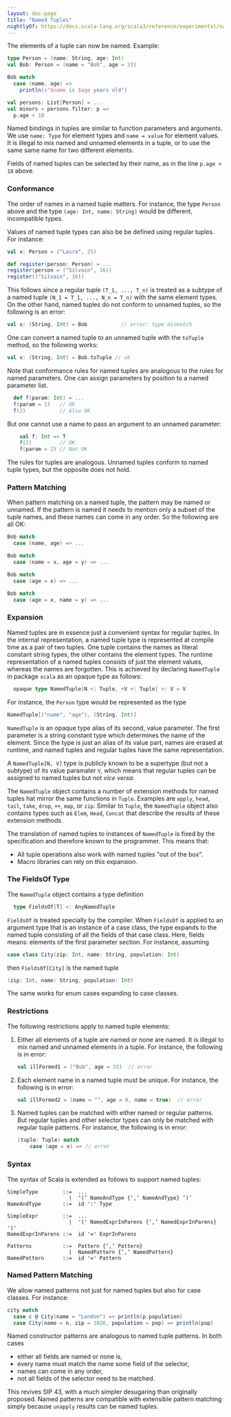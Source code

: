 ```yaml
---
layout: doc-page
title: "Named Tuples"
nightlyOf: https://docs.scala-lang.org/scala3/reference/experimental/named-tuples.html
---
```


The elements of a tuple can now be named. Example:
```scala
type Person = (name: String, age: Int)
val Bob: Person = (name = "Bob", age = 33)

Bob match
  case (name, age) =>
    println(s"$name is $age years old")

val persons: List[Person] = ...
val minors = persons.filter: p =>
  p.age < 18
```
Named bindings in tuples are similar to function parameters and arguments. We use `name: Type` for element types and `name = value` for element values. It is illegal to mix named and unnamed elements in a tuple, or to use the same same
name for two different elements.

Fields of named tuples can be selected by their name, as in the line `p.age < 18` above.

### Conformance

The order of names in a named tuple matters. For instance, the type `Person` above and the type `(age: Int, name: String)` would be different, incompatible types.

Values of named tuple types can also be be defined using regular tuples. For instance:
```scala
val x: Person = ("Laura", 25)

def register(person: Person) = ...
register(person = ("Silvain", 16))
register(("Silvain", 16))
```
This follows since a regular tuple `(T_1, ..., T_n)` is treated as a subtype of a named tuple `(N_1 = T_1, ..., N_n = T_n)` with the same element types. On the other hand, named tuples do not conform to unnamed tuples, so the following is an error:
```scala
val x: (String, Int) = Bob           // error: type mismatch
```
One can convert a named tuple to an unnamed tuple with the `toTuple` method, so the following works:
```scala
val x: (String, Int) = Bob.toTuple // ok
```
Note that conformance rules for named tuples are analogous to the rules for named parameters. One can assign parameters by position to a named parameter list.
```scala
  def f(param: Int) = ...
  f(param = 1)   // OK
  f(2)           // Also OK
```
But one cannot use a name to pass an argument to an unnamed parameter:
```scala
    val f: Int => T
    f(2)         // OK
    f(param = 2) // Not OK
```
The rules for tuples are analogous. Unnamed tuples conform to named tuple types, but the opposite does not hold.


### Pattern Matching

When pattern matching on a named tuple, the pattern may be named or unnamed.
If the pattern is named it needs to mention only a subset of the tuple names, and these names can come in any order. So the following are all OK:
```scala
Bob match
  case (name, age) => ...

Bob match
  case (name = x, age = y) => ...

Bob match
  case (age = x) => ...

Bob match
  case (age = x, name = y) => ...
```

### Expansion

Named tuples are in essence just a convenient syntax for regular tuples. In the internal representation, a named tuple type is represented at compile time as a pair of two tuples. One tuple contains the names as literal constant string types, the other contains the element types. The runtime representation of a named tuples consists of just the element values, whereas the names are forgotten. This is achieved  by declaring `NamedTuple`
in package `scala` as an opaque type as follows:
```scala
  opaque type NamedTuple[N <: Tuple, +V <: Tuple] >: V = V
```
For instance, the `Person` type would be represented as the type
```scala
NamedTuple[("name", "age"), (String, Int)]
```
`NamedTuple` is an opaque type alias of its second, value parameter. The first parameter is a string constant type which determines the name of the element. Since the type is just an alias of its value part, names are erased at runtime, and named tuples and regular tuples have the same representation.

A `NamedTuple[N, V]` type is publicly known to be a supertype (but not a subtype) of its value paramater `V`, which means that regular tuples can be assigned to named tuples but not _vice versa_.

The `NamedTuple` object contains a number of extension methods for named tuples hat mirror the same functions in `Tuple`. Examples are
`apply`, `head`, `tail`, `take`, `drop`, `++`, `map`, or `zip`.
Similar to `Tuple`, the `NamedTuple` object also contains types such as `Elem`, `Head`, `Concat`
that describe the results of these extension methods.

The translation of named tuples to instances of `NamedTuple` is fixed by the specification and therefore known to the programmer. This means that:

 - All tuple operations also work with named tuples "out of the box".
 - Macro libraries can rely on this expansion.

### The FieldsOf Type

The `NamedTuple` object contains a type definition
```scala
  type FieldsOf[T] <: AnyNamedTuple
```
`FieldsOf` is treated specially by the compiler. When `FieldsOf` is applied to
an argument type that is an instance of a case class, the type expands to the named
tuple consisting of all the fields of that case class. Here, fields means: elements of the first parameter section. For instance, assuming
```scala
case class City(zip: Int, name: String, population: Int)
```
then `FieldsOf[City]` is the named tuple
```scala
(zip: Int, name: String, population: Int)
```
The same works for enum cases expanding to case classes.

### Restrictions

The following restrictions apply to named tuple elements:

 1. Either all elements of a tuple are named or none are named. It is illegal to mix named and unnamed elements in a tuple. For instance, the following is in error:
    ```scala
    val illFormed1 = ("Bob", age = 33)  // error
    ```
 2. Each element name in a named tuple must be unique. For instance, the following is in error:
    ```scala
    val illFormed2 = (name = "", age = 0, name = true)  // error
    ```
 3. Named tuples can be matched with either named or regular patterns. But regular tuples and other selector types can only be matched with regular tuple patterns. For instance, the following is in error:
    ```scala
    (tuple: Tuple) match
        case (age = x) => // error
    ```

### Syntax

The syntax of Scala is extended as follows to support named tuples:
```
SimpleType        ::=  ...
                    |  ‘(’ NameAndType {‘,’ NameAndType} ‘)’
NameAndType       ::=  id ':' Type

SimpleExpr        ::=  ...
                    |  '(' NamedExprInParens {‘,’ NamedExprInParens} ')'
NamedExprInParens ::=  id '=' ExprInParens

Patterns          ::=  Pattern {‘,’ Pattern}
                    |  NamedPattern {‘,’ NamedPattern}
NamedPattern      ::=  id '=' Pattern
```

### Named Pattern Matching

We allow named patterns not just for named tuples but also for case classes.
For instance:
```scala
city match
  case c @ City(name = "London") => println(p.population)
  case City(name = n, zip = 1026, population = pop) => println(pop)
```

Named constructor patterns are analogous to named tuple patterns. In both cases

 - either all fields are named or none is,
 - every name must match the name some field of the selector,
 - names can come in any order,
 - not all fields of the selector need to be matched.

This revives SIP 43, with a much simpler desugaring than originally proposed.
Named patterns are compatible with extensible pattern matching simply because
`unapply` results can be named tuples.


